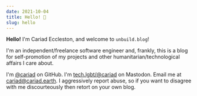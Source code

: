 ```yaml
---
date: 2021-10-04
title: Hello! 👋
slug: hello
---
```


**Hello!** I'm Cariad Eccleston, and welcome to `unbuild.blog`!

I'm an independent/freelance software engineer and, frankly, this is a blog for self-promotion of my projects and other humanitarian/technological affairs I care about.

I'm [@cariad](https://github.com/cariad) on GitHub. I'm [tech.lgbt/@cariad](https://tech.lgbt/@cariad) on Mastodon. Email me at [cariad@cariad.earth](mailto:cariad@cariad.earth). I aggressively report abuse, so if you want to disagree with me discourteously then retort on your own blog.
